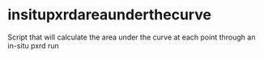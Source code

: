 # insitupxrdareaunderthecurve
Script that will calculate the area under the curve at each point through an in-situ pxrd run
